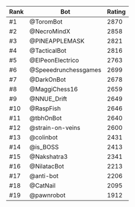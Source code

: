 Rank|Bot|Rating
---|---|---
#1|@ToromBot|2870
#2|@NecroMindX|2858
#3|@PINEAPPLEMASK|2821
#4|@TacticalBot|2816
#5|@ElPeonElectrico|2763
#6|@Speeedrunchessgames|2699
#7|@DarkOnBot|2678
#8|@MaggiChess16|2659
#9|@NNUE_Drift|2649
#10|@RaspFish|2646
#11|@tbhOnBot|2640
#12|@strain-on-veins|2600
#13|@colinbot|2431
#14|@is_BOSS|2413
#15|@Nakshatra3|2341
#16|@NilatacBot|2213
#17|@anti-bot|2206
#18|@CatNail|2095
#19|@pawnrobot|1912
